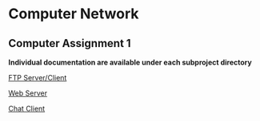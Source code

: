 # Computer Network
## Computer Assignment 1

**Individual documentation are available under each subproject directory**

[FTP Server/Client](FTP-Server/README.md)

[Web Server](Web-Server/README.md)

[Chat Client](Chat-Client/README.md)
